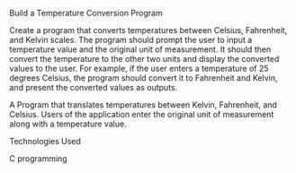 Build a Temperature Conversion Program

Create a program that converts temperatures between Celsius, Fahrenheit, and Kelvin scales. The program should prompt the user to input a temperature value and the original unit of measurement. 
It should then convert the temperature to the other two units and display the converted values to the user. For example, if the user enters a temperature of 25 degrees Celsius, 
the program should convert it to Fahrenheit and Kelvin, and present the converted values as outputs.


A Program that translates temperatures between Kelvin, Fahrenheit, and Celsius. Users of the application enter the original unit of measurement along with a temperature value.

Technologies Used

C programming
